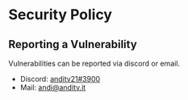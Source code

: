 # Security Policy


## Reporting a Vulnerability

Vulnerabilities can be reported via discord or email.

- Discord: [anditv21#3900](https://discord.com/users/854024514781315082/)
- Mail: andi@anditv.it

